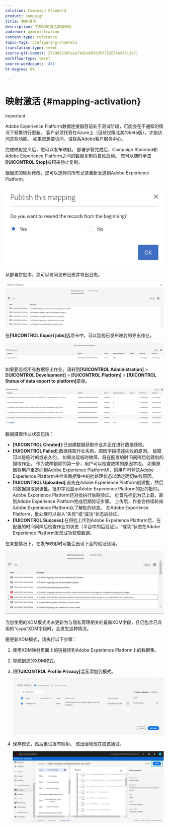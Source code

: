 ```yaml
---
solution: Campaign Standard
product: campaign
title: 映射激活
description: 了解如何激活数据映射
audience: administration
content-type: reference
topic-tags: configuring-channels
translation-type: tm+mt
source-git-commit: 2729852365a2e74d2a603d95f75285fe54313e71
workflow-type: tm+mt
source-wordcount: '476'
ht-degree: 0%

---
```



# 映射激活 {#mapping-activation}

>[!IMPORTANT]
>
>Adobe Experience Platform数据连接器目前处于测试阶段，可能会在不通知的情况下频繁进行更新。 客户必须托管在Azure上（目前仅限北美的beta版），才能访问这些功能。 如果您想要访问，请联系Adobe客户服务中心。

完成映射定义后，您可以发布映射。 部署步骤完成后，Campaign Standard和Adobe Experience Platform之间的数据复制将自动启动。 您可以随时单击&#x200B;**[!UICONTROL Stop]**&#x200B;按钮来停止复制。

根据您的映射修改，您可以选择将所有记录重新发送到Adobe Experience Platform。

![](assets/aep_publishmapping.png)

从部署拼贴中，您可以访问发布日志并导出日志。

![](assets/aep_publog.png)

在&#x200B;**[!UICONTROL Export jobs]**&#x200B;选项卡中，可以监视已发布映射的导出作业。

![](assets/aep_jobstatus.png)

如果要监视所有数据导出作业，请转到&#x200B;**[!UICONTROL Administration]** > **[!UICONTROL Development]** > **[!UICONTROL Platform]** > **[!UICONTROL Status of data export to platform]**&#x200B;菜单。

![](assets/aep_statusmapping.png)

数据摄取作业状态包括：

* **[!UICONTROL Created]**:已创建数据获取作业并正在进行数据获取。
* **[!UICONTROL Failed]**:数据获取作业失败。原因字段描述失败的原因。 故障可以是临时的或永久的。 如果出现临时故障，将在配置的时间间隔后创建新的摄取作业。 作为故障排除的第一步，用户可以检查故障的原因字段。 如果原因将用户重定向到Adobe Experience PlatformUI，则用户可登录Adobe Experience Platform并检查数据集中的批处理状态以确定确切失败原因。
* **[!UICONTROL Uploaded]**:首先在Adobe Experience Platform创建批，然后将数据摄取到该批。批ID字段显示Adobe Experience Platform的批的批ID。 Adobe Experience Platform还对批执行后期验证。 批首先标记为已上载，直到Adobe Experience Platform完成后期验证步骤。 上传后，作业会持续轮询Adobe Experience Platform以了解批的状态。 在Adobe Experience Platform，批处理可以进入“失败”或“成功”状态后验证。
* **[!UICONTROL Success]**:在将批上传到Adobe Experience Platform后，在配置的时间间隔后检查作业的状态（平台中的后验证）。“成功”状态在Adobe Experience Platform发现成功获取数据。

在某些情况下，在发布映射时可能会出现下面的验证错误。

![](assets/aep_datamapping_ccpa.png)

当您使用的XDM模式尚未更新为与隐私管理相关的最新XDM字段，且仍包含已弃用的“ccpa”XDM字段时，会发生这种情况。

要更新XDM模式，请执行以下步骤：

1. 使用XDM映射页面上的链接转到Adobe Experience Platform上的数据集。

1. 导航到您的XDM模式。

1. 将&#x200B;**[!UICONTROL Profile Privacy]**&#x200B;混音添加到模式。

   ![](assets/aep_datamapping_privacyfield.png)

1. 保存模式，然后重试发布映射。 该出版物现在应该通过。

   ![](assets/aep_save_mapping.png)
